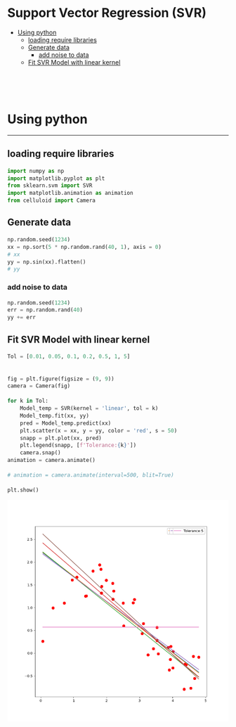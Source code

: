 # Support Vector Regression (SVR)


- [Using python](#using-python)
  - [loading require libraries](#loading-require-libraries)
  - [Generate data](#generate-data)
    - [add noise to data](#add-noise-to-data)
  - [Fit SVR Model with linear
    kernel](#fit-svr-model-with-linear-kernel)

<br><br><br>

# Using python

------------------------------------------------------------------------

## loading require libraries

``` python
import numpy as np 
import matplotlib.pyplot as plt 
from sklearn.svm import SVR 
import matplotlib.animation as animation  
from celluloid import Camera
```

## Generate data

``` python
np.random.seed(1234)
xx = np.sort(5 * np.random.rand(40, 1), axis = 0)
# xx
yy = np.sin(xx).flatten()
# yy
```

### add noise to data

``` python
np.random.seed(1234)
err = np.random.rand(40)
yy += err 
```

## Fit SVR Model with linear kernel

``` python
Tol = [0.01, 0.05, 0.1, 0.2, 0.5, 1, 5]


fig = plt.figure(figsize = (9, 9))
camera = Camera(fig)

for k in Tol: 
    Model_temp = SVR(kernel = 'linear', tol = k)
    Model_temp.fit(xx, yy)
    pred = Model_temp.predict(xx) 
    plt.scatter(x = xx, y = yy, color = 'red', s = 50)
    snapp = plt.plot(xx, pred)
    plt.legend(snapp, [f'Tolerance:{k}'])
    camera.snap() 
animation = camera.animate()

# animation = camera.animate(interval=500, blit=True)  

plt.show()
```

![](SVR_sample_code_files/figure-commonmark/unnamed-chunk-5-1.png)
